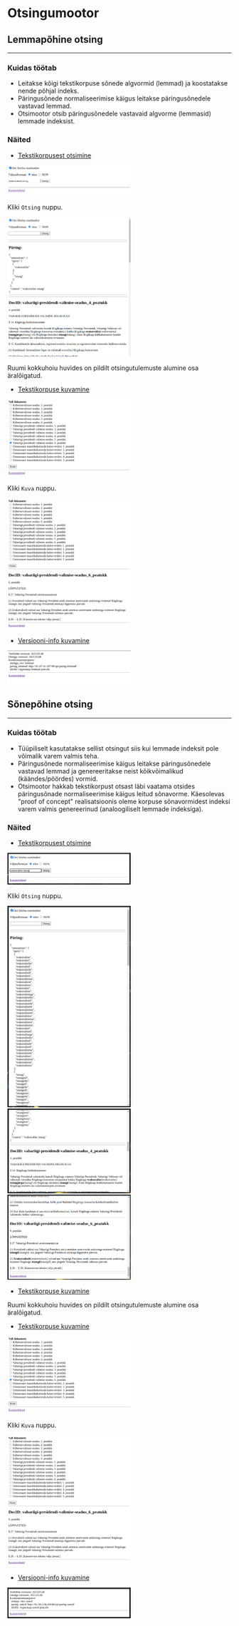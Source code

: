 # Otsingumootor

## Lemmapõhine otsing

---

### Kuidas töötab

* Leitakse kõigi tekstikorpuse sõnede algvormid (lemmad) ja koostatakse nende põhjal indeks.
* Päringusõnede normaliseerimise käigus leitakse päringusõnedele vastavad lemmad.
* Otsimootor otsib päringusõnedele vastavaid algvorme (lemmasid) lemmade indeksist.

### Näited

* [Tekstikorpusest otsimine](https://smart-search.tartunlp.ai/wp/otsing-lemmad/process)

<img width=55% src="Ekraanipilt-otsing-lemmad-otsing-1.png">

Kliki ```Otsing``` nuppu.

<img width=55% src="Ekraanipilt-otsing-lemmad-otsing-2.png">

Ruumi kokkuhoiu huvides on pildilt otsingutulemuste alumine osa äralõigatud.

* [Tekstikorpuse kuvamine](https://smart-search.tartunlp.ai/wp/otsing-lemmad/texts)

<img width=55% src="Ekraanipilt-otsing-lemmad-tekstid-1.png">

Kliki ```Kuva``` nuppu.

<img width=55% src="Ekraanipilt-otsing-lemmad-tekstid-2.png">

* [Versiooni-info kuvamine](https://smart-search.tartunlp.ai/wp/otsing-lemmad/version)

<img width=55% src="Ekraanipilt-otsing-lemmad-version.png">

## Sõnepõhine otsing

---

### Kuidas töötab

* Tüüpiliselt kasutatakse sellist otsingut siis kui lemmade indeksit pole võimalik varem valmis  teha.
* Päringusõnede normaliseerimise käigus leitakse päringusõnedele vastavad lemmad ja genereeritakse
  neist kõikvõimalikud (käändes/pöördes) vormid.
* Otsimootor hakkab tekstikorpust otsast läbi vaatama otsides päringusõnade normaliseerimise 
  käigus leitud sõnavorme. Käesolevas "proof of concept" realisatsioonis oleme korpuse sõnavormidest
  indeksi varem valmis genereerinud (analoogiliselt lemmade indeksiga).

### Näited

* [Tekstikorpusest otsimine](https://smart-search.tartunlp.ai/wp/otsing-soned/process)

<img width=55% src="Ekraanipilt-otsing-soned-otsing-1.png">

Kliki ```Otsing``` nuppu.

<img width=55% src="Ekraanipilt-otsing-soned-otsing-2a.png">


<img width=55% src="Ekraanipilt-otsing-soned-otsing-2b.png">

<img width=55% src="Ekraanipilt-otsing-soned-otsing-2c.png">

* [Tekstikorpuse kuvamine](https://smart-search.tartunlp.ai/wp/otsing-soned/texts)

Ruumi kokkuhoiu huvides on pildilt otsingutulemuste alumine osa äralõigatud.

* [Tekstikorpuse kuvamine](https://smart-search.tartunlp.ai/wp/otsing-lemmad/texts)

<img width=55% src="Ekraanipilt-otsing-lemmad-tekstid-1.png">

Kliki ```Kuva``` nuppu.

<img width=55% src="Ekraanipilt-otsing-lemmad-tekstid-2.png">

* [Versiooni-info kuvamine](https://smart-search.tartunlp.ai/wp/otsing-soned/version)

<img width=55% src="Ekraanipilt-otsing-soned-version.png">